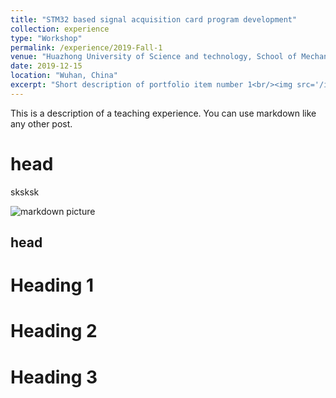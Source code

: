```yaml
---
title: "STM32 based signal acquisition card program development"
collection: experience
type: "Workshop"
permalink: /experience/2019-Fall-1
venue: "Huazhong University of Science and technology, School of Mechanical Science & Engineering"
date: 2019-12-15
location: "Wuhan, China"
excerpt: "Short description of portfolio item number 1<br/><img src='/images/500x300.png'>"
---
```


This is a description of a teaching experience. You can use markdown like any other post.

# head

sksksk

![markdown picture](/images/3953273590_704e3899d5_m.jpg)

## head

Heading 1
======


Heading 2
======

Heading 3
======
